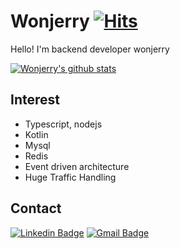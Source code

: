 <!--
**wonjerry/wonjerry** is a ✨ _special_ ✨ repository because its `README.md` (this file) appears on your GitHub profile.

Here are some ideas to get you started:

- 🔭 I’m currently working on ...
- 🌱 I’m currently learning ...
- 👯 I’m looking to collaborate on ...
- 🤔 I’m looking for help with ...
- 💬 Ask me about ...
- 📫 How to reach me: ...
- 😄 Pronouns: ...
- ⚡ Fun fact: ...
-->

# Wonjerry [![Hits](https://hits.seeyoufarm.com/api/count/incr/badge.svg?url=https%3A%2F%2Fgithub.com%2Fwonjerry&count_bg=%233D99C8&title_bg=%23555555&icon=cliqz.svg&icon_color=%23E7E7E7&title=hits&edge_flat=false)](https://hits.seeyoufarm.com)

Hello! I'm backend developer wonjerry

[![Wonjerry's github stats](https://github-readme-stats.vercel.app/api?username=wonjerry)](https://github.com/anuraghazra/github-readme-stats)

## Interest
- Typescript, nodejs
- Kotlin
- Mysql
- Redis
- Event driven architecture
- Huge Traffic Handling

## Contact

[![Linkedin Badge](https://img.shields.io/badge/-LinkedIn-blue?style=flat-square&logo=Linkedin&logoColor=white&link=https://www.linkedin.com/in/wonjerry93/)](https://www.linkedin.com/in/wonjerry93/) [![Gmail Badge](https://img.shields.io/badge/Gmail-d14836?style=flat-square&logo=Gmail&logoColor=white&link=mailto:dldnjswo19@gmail.com)](mailto:dldnjswo19@gmail.com)
